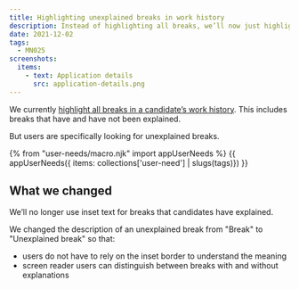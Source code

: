 ```yaml
---
title: Highlighting unexplained breaks in work history
description: Instead of highlighting all breaks, we’ll now just highlight unexplained breaks.
date: 2021-12-02
tags:
  - MN025
screenshots:
  items:
    - text: Application details
      src: application-details.png
---
```


We currently [highlight all breaks in a candidate’s work history](/manage-teacher-training-applications/application-page-improvements/#making-it-easier-to-spot-gaps-in-work). This includes breaks that have and have not been explained.

But users are specifically looking for unexplained breaks.

{% from "user-needs/macro.njk" import appUserNeeds %}
{{ appUserNeeds({ items: collections['user-need'] | slugs(tags)}) }}

## What we changed

We’ll no longer use inset text for breaks that candidates have explained.

We changed the description of an unexplained break from "Break" to "Unexplained break" so that:

- users do not have to rely on the inset border to understand the meaning
- screen reader users can distinguish between breaks with and without explanations
